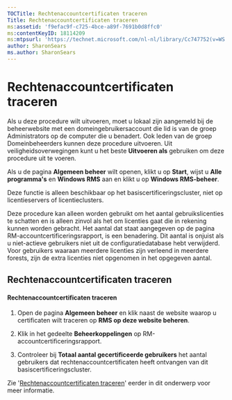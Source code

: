 ```yaml
---
TOCTitle: Rechtenaccountcertificaten traceren
Title: Rechtenaccountcertificaten traceren
ms:assetid: 'f9efac9f-c725-4bce-a89f-7691b0d8ffc0'
ms:contentKeyID: 18114209
ms:mtpsurl: 'https://technet.microsoft.com/nl-nl/library/Cc747752(v=WS.10)'
author: SharonSears
ms.author: SharonSears
---
```


Rechtenaccountcertificaten traceren
===================================

Als u deze procedure wilt uitvoeren, moet u lokaal zijn aangemeld bij de beheerwebsite met een domeingebruikersaccount die lid is van de groep Administrators op de computer die u benadert. Ook leden van de groep Domeinbeheerders kunnen deze procedure uitvoeren. Uit veiligheidsoverwegingen kunt u het beste **Uitvoeren als** gebruiken om deze procedure uit te voeren.

Als u de pagina **Algemeen beheer** wilt openen, klikt u op **Start**, wijst u **Alle programma's** en **Windows RMS** aan en klikt u op **Windows RMS-beheer**.

Deze functie is alleen beschikbaar op het basiscertificeringscluster, niet op licentieservers of licentieclusters.

Deze procedure kan alleen worden gebruikt om het aantal gebruikslicenties te schatten en is alleen zinvol als het om licenties gaat die in rekening kunnen worden gebracht. Het aantal dat staat aangegeven op de pagina RM-accountcertificeringsrapport, is een benadering. Dit aantal is onjuist als u niet-actieve gebruikers niet uit de configuratiedatabase hebt verwijderd. Voor gebruikers waaraan meerdere licenties zijn verleend in meerdere forests, zijn de extra licenties niet opgenomen in het opgegeven aantal.

Rechtenaccountcertificaten traceren
-----------------------------------

#### Rechtenaccountcertificaten traceren

1.  Open de pagina **Algemeen beheer** en klik naast de website waarop u certificaten wilt traceren op **RMS op deze website beheren**.

2.  Klik in het gedeelte **Beheerkoppelingen** op RM-accountcertificeringsrapport.

3.  Controleer bij **Totaal aantal gecertificeerde gebruikers** het aantal gebruikers dat rechtenaccountcertificaten heeft ontvangen van dit basiscertificeringscluster.

Zie '[Rechtenaccountcertificaten traceren](https://technet.microsoft.com/5bb0f3cf-fc44-4e60-a93f-c789d6f8a902)' eerder in dit onderwerp voor meer informatie.
